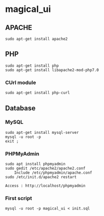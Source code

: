 # magical_ui
## APACHE
```
sudo apt-get install apache2
```
## PHP
```
sudo apt-get install php
sudo apt-get install libapache2-mod-php7.0
```
### CUrl module
```
sudo apt-get install php-curl
```
## Database
### MySQL
```
sudo apt-get install mysql-server
mysql -u root -p
exit ;
```

### PHPMyAdmin
```
sudo apt install phpmyadmin
sudo gedit /etc/apache2/apache2.conf
	Include /etc/phpmyadmin/apache.conf
sudo /etc/init.d/apache2 restart

Access : http://localhost/phpmyadmin
```
### First script
```
mysql -u root -p magical_ui < init.sql
```
